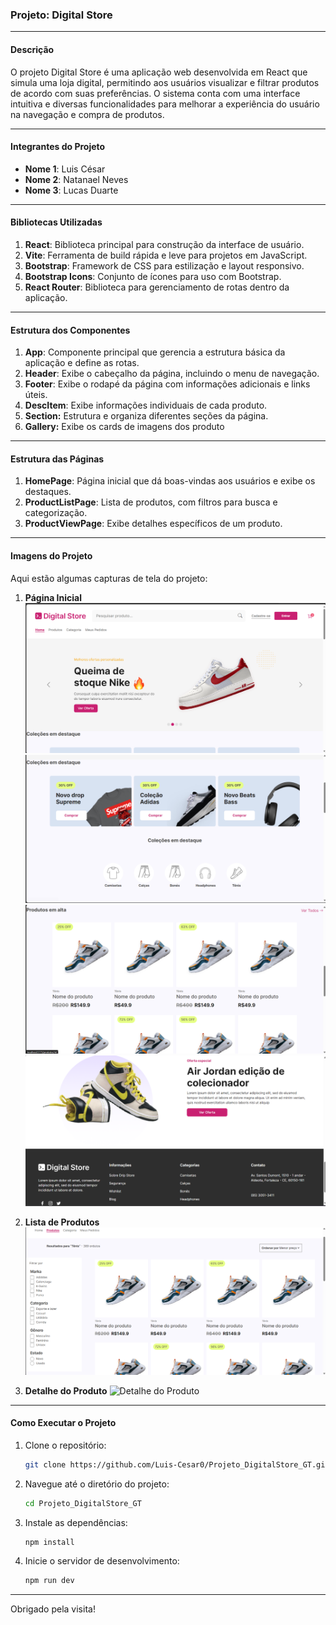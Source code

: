 ### Projeto: Digital Store

---

#### Descrição
O projeto Digital Store é uma aplicação web desenvolvida em React que simula uma loja digital, permitindo aos usuários visualizar e filtrar produtos de acordo com suas preferências. O sistema conta com uma interface intuitiva e diversas funcionalidades para melhorar a experiência do usuário na navegação e compra de produtos.

---


#### Integrantes do Projeto

- **Nome 1**: Luis César
- **Nome 2**: Natanael Neves
- **Nome 3**: Lucas Duarte

---

#### Bibliotecas Utilizadas

1. **React**: Biblioteca principal para construção da interface de usuário.
2. **Vite**: Ferramenta de build rápida e leve para projetos em JavaScript.
3. **Bootstrap**: Framework de CSS para estilização e layout responsivo.
4. **Bootstrap Icons**: Conjunto de ícones para uso com Bootstrap.
5. **React Router**: Biblioteca para gerenciamento de rotas dentro da aplicação.

---

#### Estrutura dos Componentes

1. **App**: Componente principal que gerencia a estrutura básica da aplicação e define as rotas.
2. **Header**: Exibe o cabeçalho da página, incluindo o menu de navegação.
3. **Footer**: Exibe o rodapé da página com informações adicionais e links úteis.
4. **DescItem**: Exibe informações individuais de cada produto.
5. **Section:** Estrutura e organiza diferentes seções da página.
6. **Gallery:** Exibe os cards de imagens dos produto

---

#### Estrutura das Páginas

1. **HomePage**: Página inicial que dá boas-vindas aos usuários e exibe os destaques.
2. **ProductListPage**: Lista de produtos, com filtros para busca e categorização.
3. **ProductViewPage**: Exibe detalhes específicos de um produto.

---

#### Imagens do Projeto

Aqui estão algumas capturas de tela do projeto:

1. **Página Inicial**
   ![Página Inicial](imagensProjeto/home.png)
   ![Página Inicial](imagensProjeto/home2.png)
   ![Página Inicial](imagensProjeto/home3.png)
   ![Página Inicial](imagensProjeto/home4.png)


2. **Lista de Produtos**
   ![Lista de Produtos](imagensProjeto/productlistining.png)

3. **Detalhe do Produto**
   ![Detalhe do Produto](./images/product_detail.png)


---

#### Como Executar o Projeto

1. Clone o repositório:
   ```sh
   git clone https://github.com/Luis-Cesar0/Projeto_DigitalStore_GT.git
   ```
2. Navegue até o diretório do projeto:
   ```sh
   cd Projeto_DigitalStore_GT
   ```
3. Instale as dependências:
   ```sh
   npm install
   ```
4. Inicie o servidor de desenvolvimento:
   ```sh
   npm run dev
   ```


---

Obrigado pela visita!